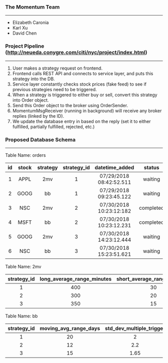 ### The Momentum Team
---
* Elizabeth Caronia
* Karl Xu
* David Chen

### Project Pipeline (http://neueda.conygre.com/citi/nyc/project/index.html)
---
1. User makes a strategy request on frontend.
2. Frontend calls REST API and connects to service layer, and puts this strategy into the DB.
3. Service layer constantly checks stock prices (fake feed) to see if previous strategies need to be triggered.
4. When a strategy is triggered to either buy or sell, convert this strategy into Order object.
5. Send this Order object to the broker using OrderSender.
6. MomentumMsgReceiver (running in background) will receive any broker replies (linked by the ID).
7. We update the database entry in based on the reply (set it to either fulfilled, partially fulfilled, rejected, etc.)

### Proposed Database Schema
---

Table Name: orders

**id**|**stock**|**strategy**|**strategy\_id**|**datetime\_added**|**status**|**execution\_type**|**datetime\_executed**|**price**|**pl\_percentage**
:-----:|:-----:|:-----:|:-----:|:-----:|:-----:|:-----:|:-----:|:-----:|:-----:
1|APPL|2mv|1|07/29/2018 08:42:52.511|waiting|-|-|-| 
2|GOOG|bb|1|07/29/2018 09:23:45.122|waiting|-|-|-| 
3|NSC|2mv|2|07/30/2018 10:23:12:182|completed|sell|07/30/2018 14:23:12.444|-|10.15
4|MSFT|bb|2|07/30/2018 10:23:12.231|completed|buy|07/30/2018 15:23:51.621|-|-25.62
5|GOOG|2mv|3|07/30/2018 14:23:12.444|waiting|-|-|-| 
6|NSC|bb|3|07/30/2018 15:23:51.621|waiting|-|-|-| 

Table Name: 2mv

**strategy\_id**|**long\_average\_range\_minutes**|**short\_average\_range\_minutes**
:-----:|:-----:|:-----:
1|400|30
2|300|20
3|350|15

Table Name: bb

**strategy\_id**|**moving\_avg\_range\_days**|**std\_dev\_multiple\_trigger**
:-----:|:-----:|:-----:
1|20|2
2|12|2.2
3|15|1.65
